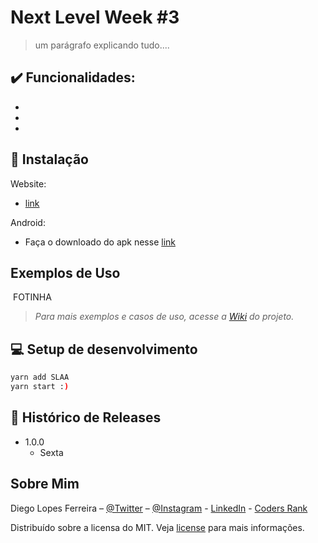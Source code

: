 # Next Level Week #3

> um parágrafo explicando tudo....

## :heavy_check_mark: Funcionalidades:

-
-
-

## :iphone: Instalação

Website:

- [link](WAIT.FOR.IT)

Android:

- Faça o downloado do apk nesse [link](WAIT.FOR.IT)

## Exemplos de Uso

![]()
FOTINHA

> _Para mais exemplos e casos de uso, acesse a [Wiki](https://github.com/Diego-Lopes-Ferreira/) do projeto._

## :computer: Setup de desenvolvimento

```sh
yarn add SLAA
yarn start :)
```

## :rocket: Histórico de Releases

- 1.0.0
  - Sexta

## Sobre Mim

Diego Lopes Ferreira – [@Twitter](https://twitter.com/Diego_simSouEu) – [@Instagram](https://www.instagram.com/diego.lopes.f/) - [LinkedIn](https://www.linkedin.com/in/diego-lopes-ferreira-a23a8919b/) - [Coders Rank](https://profile.codersrank.io/user/diego-lopes-ferreira)

Distribuído sobre a licensa do MIT. Veja [license](LICENSE) para mais informações.
